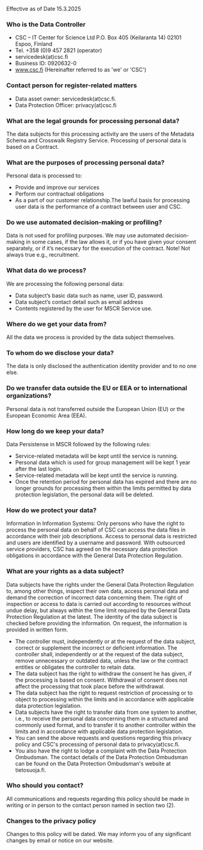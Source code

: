 Effective as of Date 15.3.2025

### Who is the Data Controller
- CSC – IT Center for Science Ltd
P.O. Box 405 (Keilaranta 14)
02101 Espoo, Finland
- Tel. +358 (0)9 457 2821 (operator)
- servicedesk(at)csc.fi
- Business ID: 0920632-0
- www.csc.fi
(Hereinafter referred to as 'we' or 'CSC') 

### Contact person for register-related matters

- Data asset owner: servicedesk(at)csc.fi.
- Data Protection Officer: privacy(at)csc.fi
### What are the legal grounds for processing personal data?
The data subjects for this processing activity are the users of the Metadata Schema and Crosswalk Registry Service. Processing of personal data is based on a Contract. 
### What are the purposes of processing personal data?
Personal data is processed to:

- Provide and improve our services
- Perform our contractual obligations
- As a part of our customer relationship.The lawful basis for processing user data is the performance of a contract between user and CSC.

### Do we use automated decision-making or profiling?
Data is not used for profiling purposes. We may use automated decision-making in some cases, if the law allows it, or if you have given your consent separately, or if it’s necessary for the execution of the contract.
Note! Not always true e.g., recruitment. 

### What data do we process? 
We are processing the following personal data:

- Data subject’s basic data such as name, user ID, password. 
- Data subject’s contact detail such as email address 
- Contents registered by the user for MSCR Service use.

### Where do we get your data from? 
All the data we process is provided by the data subject themselves.

### To whom do we disclose your data? 
The data is only disclosed the authentication identity provider and to no one else. 

### Do we transfer data outside the EU or EEA or to international organizations?  

Personal data is not transferred outside the European Union (EU) or the European Economic Area (EEA). 

### How long do we keep your data?
Data Persistense in MSCR followed by the following rules: 

- Service-related metadata will be kept until the service is running.
- Personal data which is used for group management will be kept 1 year after the last login.
- Service-related metadata will be kept until the service is running.
- Once the retention period for personal data has expired and there are no longer grounds for processing them within the limits permitted by data protection legislation, the personal data will be deleted.

### How do we protect your data? 
Information in Information Systems: Only persons who have the right to process the personal data on behalf of CSC can access the data files in accordance with their job descriptions. Access to personal data is restricted and users are identified by a username and password. With outsourced service providers, CSC has agreed on the necessary data protection obligations in accordance with the General Data Protection Regulation. 

### What are your rights as a data subject? 
Data subjects have the rights under the General Data Protection Regulation to, among other things, inspect their own data, access personal data and demand the correction of incorrect data concerning them. The right of inspection or access to data is carried out according to resources without undue delay, but always within the time limit required by the General Data Protection Regulation at the latest. The identity of the data subject is checked before providing the information. On request, the information is provided in written form. 

- The controller must, independently or at the request of the data subject, correct or supplement the incorrect or deficient information. The controller shall, independently or at the request of the data subject, remove unnecessary or outdated data, unless the law or the contract entitles or obligates the controller to retain data. 
- The data subject has the right to withdraw the consent he has given, if the processing is based on consent. Withdrawal of consent does not affect the processing that took place before the withdrawal. 
- The data subject has the right to request restriction of processing or to object to processing within the limits and in accordance with applicable data protection legislation. 
- Data subjects have the right to transfer data from one system to another, i.e., to receive the personal data concerning them in a structured and commonly used format, and to transfer it to another controller within the limits and in accordance with applicable data protection legislation. 
- You can send the above requests and questions regarding this privacy policy and CSC's processing of personal data to privacy(at)csc.fi. 
- You also have the right to lodge a complaint with the Data Protection Ombudsman. The contact details of the Data Protection Ombudsman can be found on the Data Protection Ombudsman's website at tietosuoja.fi.

### Who should you contact? 
All communications and requests regarding this policy should be made in writing or in person to the contact person named in section two (2). 

### Changes to the privacy policy
Changes to this policy will be dated. We may inform you of any significant changes by email or notice on our website. 